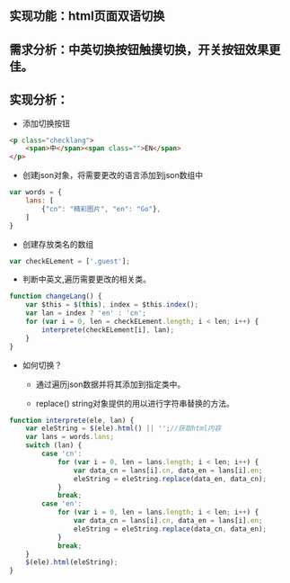 ## 实现功能：html页面双语切换
## 需求分析：中英切换按钮触摸切换，开关按钮效果更佳。
## 实现分析：
  - 添加切换按钮
  ```html
  <p class="checklang">
      <span>中</span><span class="">EN</span>
  </p>
```
- 创建json对象，将需要更改的语言添加到json数组中
```javascript
var words = {
    lans: [
        {"cn": "精彩图片", "en": "Go"},
    ]
}
```
- 创建存放类名的数组
```javascript
var checkELement = ['.guest'];

```
- 判断中英文,遍历需要更改的相关类。
```javascript
function changeLang() {
    var $this = $(this), index = $this.index();
    var lan = index ? 'en' : 'cn';
    for (var i = 0, len = checkELement.length; i < len; i++) {
        interprete(checkELement[i], lan);
    }
}
```
- 如何切换？
  
   - 通过遍历json数据并将其添加到指定类中。
   
   - replace() string对象提供的用以进行字符串替换的方法。
```javascript
function interprete(ele, lan) {
    var eleString = $(ele).html() || '';//获取html内容
    var lans = words.lans;
    switch (lan) {
        case 'cn':
            for (var i = 0, len = lans.length; i < len; i++) {
                var data_cn = lans[i].cn, data_en = lans[i].en;
                eleString = eleString.replace(data_en, data_cn);
            }
            break;
        case 'en':
            for (var i = 0, len = lans.length; i < len; i++) {
                var data_cn = lans[i].cn, data_en = lans[i].en;
                eleString = eleString.replace(data_cn, data_en);
            }
            break;
    }
    $(ele).html(eleString);
}

```
